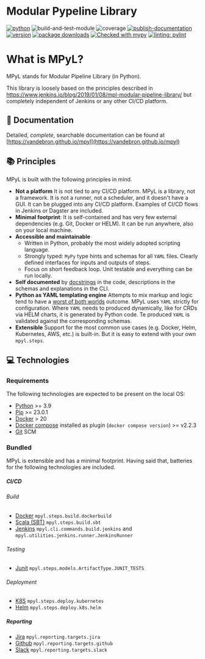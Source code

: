 # Modular Pypeline Library
[![python](https://img.shields.io/badge/Python-3.9-3776AB.svg?style=flat&logo=python&logoColor=white)](https://www.python.org)
![build-and-test-module](https://github.com/Vandebron/pympl/actions/workflows/build-package.yml/badge.svg?branch=main)
![coverage](https://camo.githubusercontent.com/2cbb43d8fa7aae526e37e2528d7b084de2af1162440c1aec91e57dd399d65b45/68747470733a2f2f696d672e736869656c64732e696f2f62616467652f436f6465253230436f7665726167652d37382532352d79656c6c6f773f7374796c653d666c6174)
[![publish-documentation](https://github.com/Vandebron/mpyl/actions/workflows/docs.yml/badge.svg?branch=main)](https://vandebron.github.io/mpyl)
[![version](https://img.shields.io/github/v/tag/Vandebron/pympl.svg?color=blue&include_prereleases=&sort=semver)](https://pypi.org/project/mpyl/)
[![package downloads](https://img.shields.io/pypi/dw/mpyl.svg)](https://pypi.org/project/mpyl)
[![Checked with mypy](http://www.mypy-lang.org/static/mypy_badge.svg)](http://mypy-lang.org/)
[![linting: pylint](https://img.shields.io/badge/linting-pylint-yellowgreen)](https://github.com/PyCQA/pylint)


# What is MPyL?

MPyL stands for Modular Pipeline Library (in Python).

This library is loosely based on the principles described in https://www.jenkins.io/blog/2019/01/08/mpl-modular-pipeline-library/
but completely independent of Jenkins or any other CI/CD platform.

## 🔖 Documentation
Detailed, *complete*, searchable documentation can be found at [https://vandebron.github.io/mpyl](https://vandebron.github.io/mpyl)

## 📚 Principles

MPyL is built with the following principles in mind.
- **Not a platform** It is not tied to any CI/CD platform. MPyL is a library, not a framework. It is not a runner,
  not a scheduler, and it doesn't have a GUI. It can be plugged into any CI/CD platform. Examples of CI/CD flows in
  Jenkins or Dagster are included.
- **Minimal footprint**: It is self-contained and has very few external dependencies (e.g. Git, Docker or HELM).
  It can be run anywhere, also on your local machine.
- **Accessible and maintainable**
    - Written in Python, probably the most widely adopted scripting language.
    - Strongly typed: `MyPy` type hints and schemas for all `YAML` files. Clearly defined interfaces for inputs
      and outputs of steps.
    - Focus on short feedback loop. Unit testable and everything can be run locally.
- **Self documented** by [docstrings](https://vandebron.github.io/mpyl) in the code, descriptions in the schemas
  and explanations in the CLI.
- **Python as YAML templating engine** Attempts to mix markup and logic tend to have a
  [worst of both worlds](https://anthonyhawkins.medium.com/is-python-the-perfect-json-yaml-templating-engine-c5c1b32418f6)
  outcome. MPyL uses `YAML` strictly for configuration. Where `YAML` needs to produced dynamically, like for CRDs via
  HELM charts, it is generated by Python code. Te produced `YAML` is validated against the corresponding schemas.
- **Extensible** Support for the most common use cases (e.g. Docker, Helm, Kubernetes, AWS, etc.) is built-in.
  But it is easy to extend with your own `mpyl.steps`.

## 💻 Technologies

### Requirements
The following technologies are expected to be present on the local OS:
- [Python](https://www.python.org/) >= 3.9
- [Pip](https://pypi.org/project/pip/) >= 23.0.1
- [Docker](https://www.docker.com/) > 20
- [Docker compose](https://docs.docker.com/compose/install/linux/)
  installed as plugin (`docker compose version`) >= v2.2.3
- [Git](https://git-scm.com/) SCM

### Bundled
MPyL is extensible and has a minimal footprint. Having said that, batteries for the following technologies are included.

##### CI/CD
###### Build
- [Docker](https://www.docker.com/) `mpyl.steps.build.dockerbuild`
- [Scala (SBT)](https://www.scala-sbt.org/) `mpyl.steps.build.sbt`
- [Jenkins](https://www.jenkins.io/)  `mpyl.cli.commands.build.jenkins` and
  `mpyl.utilities.jenkins.runner.JenkinsRunner`

###### Testing
- [Junit](https://junit.org/) `mpyl.steps.models.ArtifactType.JUNIT_TESTS`

###### Deployment
- [K8S](https://kubernetes.io/) `mpyl.steps.deploy.kubernetes`
- [Helm](https://helm.sh/) `mpyl.steps.deploy.k8s.helm`

##### Reporting
- [Jira](https://www.atlassian.com) `mpyl.reporting.targets.jira`
- [Github](https://github.com/) `mpyl.reporting.targets.github`
- [Slack](https://slack.com/) `mpyl.reporting.targets.slack`
